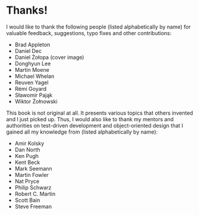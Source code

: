Thanks!
=======

I would like to thank the following people (listed alphabetically by
name) for valuable feedback, suggestions, typo fixes and other 
contributions:

-   Brad Appleton
-   Daniel Dec
-   Daniel Żołopa (cover image)
-   Donghyun Lee
-   Martin Moene
-   Michael Whelan
-   Reuven Yagel
-   Rémi Goyard
-   Sławomir Pająk
-   Wiktor Żołnowski

This book is not original at all. It presents various topics that others 
invented and I just picked up. Thus, I would also like to thank my mentors 
and authorities on test-driven development and object-oriented design 
that I gained all my knowledge from (listed alphabetically by name):

-   Amir Kolsky
-   Dan North
-   Ken Pugh
-   Kent Beck
-   Mark Seemann
-   Martin Fowler
-   Nat Pryce
-   Philip Schwarz
-   Robert C. Martin
-   Scott Bain
-   Steve Freeman
